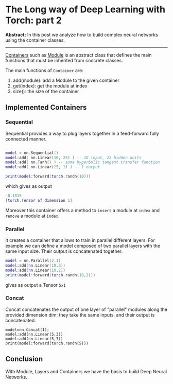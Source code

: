 The Long way of Deep Learning with Torch: part 2
============
**Abstract:** In this post we analyze how to build complex neural networks using the container classes.

-------------------------------

[Containers](https://github.com/torch/nn/blob/master/doc/containers.md#nn.Containers) such as [Module](https://github.com/torch/nn/blob/master/doc/module.md#nn.Module) is an abstract class that defines the main functions that must be inherited from concrete classes.

The main functions of `Container` are:

1. add(module): add a Module to the given container
2. get(index): get the module at index
3. size(): the size of the container

## Implemented Containers

### Sequential

Sequential provides a way to plug layers together in a feed-forward fully connected manner.

```lua

model = nn.Sequential()
model:add( nn.Linear(10, 25) ) -- 10 input, 25 hidden units
model:add( nn.Tanh() ) -- some hyperbolic tangent transfer function
model:add( nn.Linear(25, 1) ) -- 1 output

print(model:forward(torch.randn(10)))

```

which gives as output

```lua
-0.1815
[torch.Tensor of dimension 1]
```

Moreover this container offers a method to `insert` a module at `index` and `remove` a module at `index`.

### Parallel

It creates a container that allows to train in parallel different layers. For example we can define a model composed of two parallel layers with the same input size. Their output is concatenated together.

```lua
model = nn.Parallel(2,1)
model:add(nn.Linear(10,3))
model:add(nn.Linear(10,2))
print(model:forward(torch.randn(10,2)))
```

gives as output a Tensor `5x1`

### Concat

Concat concatenates the output of one layer of "parallel" modules along the provided dimension dim: they take the same inputs, and their output is concatenated.

```
model=nn.Concat(1);
model:add(nn.Linear(5,3))
model:add(nn.Linear(5,7))
print(model:forward(torch.randn(5)))
```

## Conclusion

With Module, Layers and Containers we have the basis to build Deep Neural Networks.
